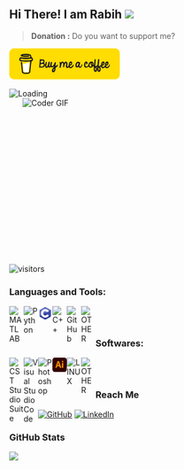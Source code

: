 



## Hi There! I am Rabih <img src="https://media.giphy.com/media/hvRJCLFzcasrR4ia7z/giphy.gif" width="30px">

> **Donation :**
> Do you want to support me?

<p align="left">
  <a href="https://rabihnd.github.io/Portfolio/">
  <img src="https://raw.githubusercontent.com/RabihND/rabihnd/main/bmc-button.png" width="200" alt="Buy me a Coffee"/>
  </a>
</p>

<!--- <img alt="Loading" src="https://i.stack.imgur.com/hzk6C.gif"/> --->
<img alt="Loading" src="https://z0sqrs02-a.akamaihd.net/loading_icons/loading-default.gif" width="20%" height="20%"/>
<!---![](https://assets.materialup.com/uploads/c6980863-d7bf-41a6-9272-b6e2465b60c2/attachment.gif)--->
<img src="https://miro.medium.com/max/2800/1*BU7f02LeQeELztqxa8eCmw.gif" align="right" alt="Coder GIF" width="480" height="300">

![visitors](https://visitor-badge-reloaded.herokuapp.com/badge?page_id=RabihND?color=14adfa&logo=Android&style=for-the-badge)

### Languages and Tools:
<a href="https://www.mathworks.com" target="_blank"> <img align="left" alt="MATLAB" width="26px" src="https://www.mathworks.com//etc.clientlibs/mathworks/clientlibs/customer-ui/templates/common/resources/images/favicon.20211012003841034.ico?raw=true"/> </a>
<a href="https://www.python.org" target="_blank"> <img align="left" alt="Python" width="26px" src="https://upload.wikimedia.org/wikipedia/commons/c/c3/Python-logo-notext.svg?raw=true"/> </a>
<a href="https://www.cprogramming.com/" target="_blank"> <img align="left" alt="C" width="26px" src="https://github.com/Aakarsh-B/trying-repos/blob/master/c-programming.png"/> </a>
<a href="https://www.w3schools.com/cpp/" target="_blank"> <img align="left" alt="C++" width="26px" src="https://cdn.freelogovectors.net/wp-content/uploads/2019/09/c-plus-plus-logo.png"/> </a>
<a href="https://www.github.com/" target="_blank"><img align="left" alt="GitHub" width="26px"  src="https://github.githubassets.com/images/modules/logos_page/GitHub-Mark.png" /> </a>
<a> <img align="left" alt="OTHER" width="26px" src="https://cdn-icons-png.flaticon.com/512/2467/2467819.png?raw=true"/> </a>
<br />
<br />

### Softwares:

<img align="left" alt="CST Studio Suite" width="26px" src="https://ae01.alicdn.com/kf/U0d1a19f73eaa40fc96d3a567e4f332d13/Ds-Simulia-Cst-Studio-Suite-2021.png" />
<img align="left" alt="Visual Studio Code" width="26px" src="https://code.visualstudio.com/assets/images/code-stable.png" />
<a href="https://www.adobe.com/in/products/premierepro.html" target="_blank"> <img align="left" alt="Photoshop" width="26px" src="https://upload.wikimedia.org/wikipedia/commons/4/40/Adobe_Premiere_Pro_CC_icon.svg"/> </a>
<a href="https://www.adobe.com/in/products/illustrator.html" target="_blank"> <img align="left" alt="Illustrator" width="26px" src="https://github.com/Aakarsh-B/trying-repos/blob/master/illustrator.png?raw=true"/> </a> 
<a href="https://ubuntu.com/" target="_blank"> <img align="left" alt="LINUX" width="26px" src="https://1000logos.net/wp-content/uploads/2017/03/LINUX-LOGO.png?raw=true"/> </a> 
<a> <img align="left" alt="OTHER" width="26px" src="https://cdn-icons-png.flaticon.com/512/2467/2467819.png?raw=true"/> </a>

<br />
<br />

### Reach Me
<p align="left">
  <a href="https://github.com/RabihND"><img alt="GitHub" height="32" width="32" src="https://github.githubassets.com/images/modules/logos_page/GitHub-Mark.png"></a>
  <a href="https://www.linkedin.com/in/rabihnd/"><img alt="LinkedIn" height="32" width="32" src="https://cdn-icons-png.flaticon.com/512/174/174857.png"></a>
</p>


### GitHub Stats


  <a href="https://github.com/RabihND">
    <img height="180em" src="https://github-readme-stats.vercel.app/api?username=RabihND&count_private=true&show_icons=true&theme=algolia&&include_all_commits=true&&Cache-Control=no-cache"/>
  </a>

